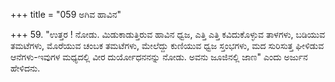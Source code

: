 +++
title = "059 ಅಗಿವ ಹಾವಿನ"

+++
59. "ಉತ್ತರ ! ನೋಡು. ಮಿಡುಕಾಡುತ್ತಿರುವ ಹಾವಿನ ಧ್ವಜ, ಎತ್ತಿ ಎತ್ತಿ ಕವಿದುಕೊಳ್ಳುವ ತಾಳಗಳು, ಬಡಿಯುವ ತಮಟೆಗಳು, ಮೊರೆಯುವ ಚಂಬಕ ತಮಟೆಗಳು, ಮೇಲೆದ್ದು ಕುಣಿಯುವ ಧ್ವಜ ಸ್ತಂಭಗಳು, ಮದ ಸುರಿಸುತ್ತ ಘೀಳಿಡುವ ಆನೆಗಳು-ಇವುಗಳ ಮಧ್ಯದಲ್ಲಿ ವೀರ ದುರ್ಯೋಧನನನ್ನು ನೋಡು. ಅವನು ಜೂಜಿನಲ್ಲಿ ಜಾಣ" ಎಂದು ಅರ್ಜುನ ಹೇಳಿದನು.